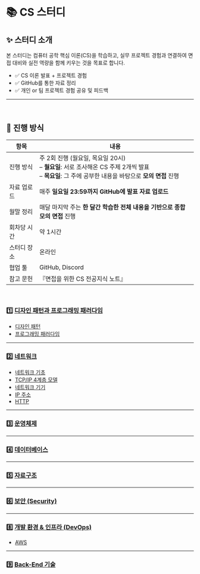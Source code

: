 # 📚 CS 스터디 

## ✨ 스터디 소개
본 스터디는 컴퓨터 공학 핵심 이론(CS)을 학습하고, 실무 프로젝트 경험과 연결하여 면접 대비와 실전 역량을 함께 키우는 것을 목표로 합니다.

- ✅ CS 이론 발표 + 프로젝트 경험
- ✅ GitHub를 통한 자료 정리
- ✅ 개인 or 팀 프로젝트 경험 공유 및 피드백
---
</br>

## 📆 진행 방식

| 항목 | 내용 |
|------|------|
| 진행 방식 | 주 2회 진행 (월요일, 목요일 20시) <br>– **월요일**: 서로 조사해온 CS 주제 2개씩 발표 <br>– **목요일**: 그 주에 공부한 내용을 바탕으로 **모의 면접** 진행 |
| 자료 업로드 | 매주 **일요일 23:59까지 GitHub에 발표 자료 업로드** |
| 월말 정리 | 매달 마지막 주는 **한 달간 학습한 전체 내용을 기반으로 종합 모의 면접** 진행 |
| 회차당 시간 | 약 1시간 |
| 스터디 장소 | 온라인 |
| 협업 툴 | GitHub, Discord |
| 참고 문헌 | 『면접을 위한 CS 전공지식 노트』 |

</br>

### 1️⃣ [디자인 패턴과 프로그래밍 패러다임](./1장_디자인%20패턴과%20프로그래밍%20패러다임/)
- [디자인 패턴](./1장_디자인%20패턴과%20프로그래밍%20패러다임/1.1_디자인%20패턴/)
- [프로그래밍 패러다임](./1장_디자인%20패턴과%20프로그래밍%20패러다임/1.2_프로그래밍%20패러다임/)

---

### 2️⃣ [네트워크](./2장_네트워크/)
- [네트워크 기초](./2장_네트워크/2.1_네트워크%20기초/)
- [TCP/IP 4계층 모델](./2장_네트워크/2.2_TCP_IP_4계층_모델/)
- [네트워크 기기](./2장_네트워크/2.3_네트워크_기기/)
- [IP 주소](./네트워크)
- [HTTP](./네트워크)

---

### 3️⃣ [운영체제](./Network/README.md)

---

### 4️⃣ [데이터베이스](./Database/README.md)

---

### 5️⃣ [자료구조](./DataStructures/README.md)

---

### 6️⃣ [보안 (Security)](./Security/README.md)

---

### 8️⃣ [개발 환경 & 인프라 (DevOps)](./개발%20환경%20&%20인프라/)
- [AWS](./개발%20환경%20&%20인프라/AWS/)


---

### 9️⃣ [Back-End 기술](./Backend/README.md)

